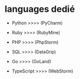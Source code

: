 # languages dedié 

- Python >>>> (PyCharm)

- Ruby >>>> (RubyMine)

- PHP >>>> (PhpStorm)

- SQL >>>> (DataGrip)

- Go >>>> (GoLand)

- TypeScript >>>> (WebStorm)



